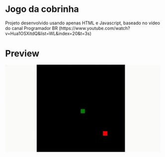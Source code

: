 <h1 allign='center'> Jogo da cobrinha </h1>
<p> Projeto desenvolvido usando apenas HTML e Javascript, 
baseado no vídeo do canal Programador BR (https://www.youtube.com/watch?v=Hua1OSXitdQ&list=WL&index=20&t=3s) </p>
<h1> Preview </h1>
<img src="https://github.com/Guglis02/snake-game/blob/master/snake-game_1.gif" width=500>
